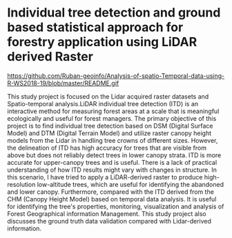 Individual tree detection and ground based statistical approach for forestry application using LiDAR derived Raster
==============
https://github.com/Ruban-geoinfo/Analysis-of-spatio-Temporal-data-using-R-WS2018-19/blob/master/README.gif

This study project is focused on the Lidar acquired raster datasets and Spatio-temporal analysis.LiDAR individual tree detection (ITD) is an interactive method for measuring forest areas at a scale that is meaningful ecologically and useful for forest managers. The primary objective of this project is to find individual tree detection based on DSM (Digital Surface Model) and DTM (Digital Terrain Model) and utilize raster canopy height models from the Lidar in handling tree crowns of different sizes. However, the delineation of ITD has high accuracy for trees that are visible from above but does not reliably detect trees in lower canopy strata. ITD is more accurate for upper-canopy trees and is useful. There is a lack of practical understanding of how ITD results might vary with changes in structure. In this scenario, I have tried to apply a LiDAR-derived raster to produce high-resolution low-altitude trees, which are useful for identifying the abandoned and lower canopy.
Furthermore, compared with the ITD derived from the CHM (Canopy Height Model) based on temporal data analysis. It is useful for identifying the tree's properties, monitoring, visualization and analysis of Forest Geographical information Management. This study project also discusses the ground truth data validation compared with Lidar-derived information.
